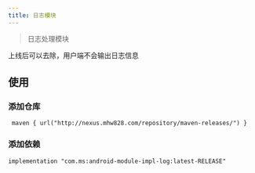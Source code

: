 ```yaml
---
title: 日志模块
---
```


> 日志处理模块

上线后可以去除，用户端不会输出日志信息


## 使用

### 添加仓库

     maven { url("http://nexus.mhw828.com/repository/maven-releases/") }

### 添加依赖

    implementation "com.ms:android-module-impl-log:latest-RELEASE"
